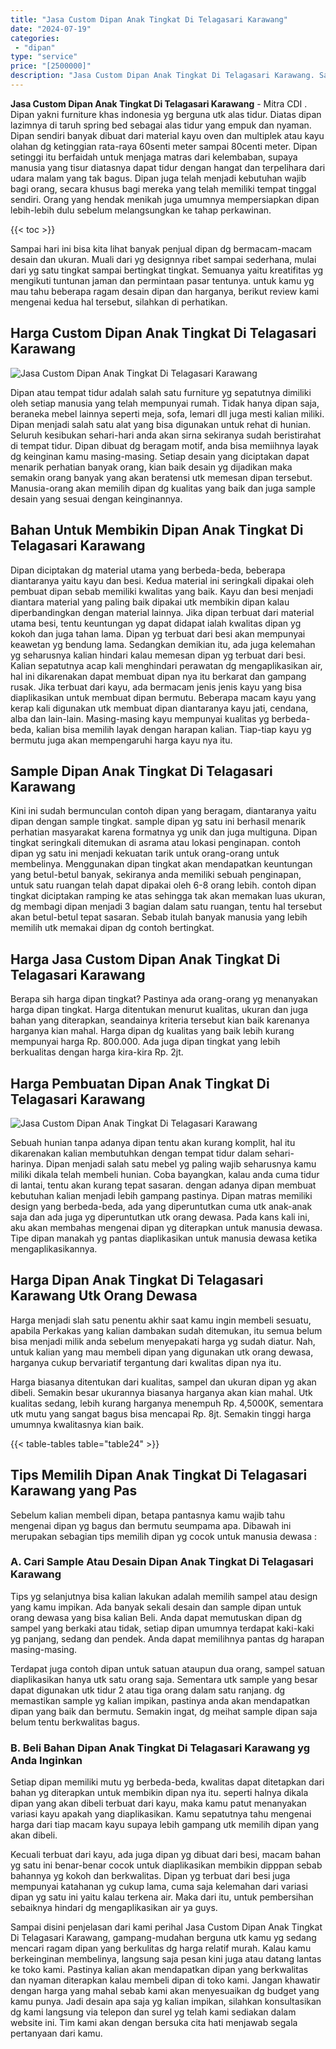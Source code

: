 ```yaml
---
title: "Jasa Custom Dipan Anak Tingkat Di Telagasari Karawang"
date: "2024-07-19"
categories:
 - "dipan"
type: "service"
price: "[2500000]"
description: "Jasa Custom Dipan Anak Tingkat Di Telagasari Karawang. Sampai disini penjelasan dari kami perihal Jasa Custom Dipan Anak Tingkat Di Telagasari Karawang, gamp..."
---
```


**Jasa Custom Dipan Anak Tingkat Di Telagasari Karawang** - Mitra CDI . Dipan yakni furniture khas indonesia yg berguna utk alas tidur. Diatas dipan lazimnya di taruh spring bed sebagai alas tidur yang empuk dan nyaman. Dipan sendiri banyak dibuat dari material kayu oven dan multiplek atau kayu olahan dg ketinggian rata-raya 60senti meter sampai 80centi meter. Dipan setinggi itu berfaidah untuk menjaga matras dari kelembaban, supaya manusia yang tisur diatasnya dapat tidur dengan hangat dan terpelihara dari udara malam yang tak bagus. Dipan juga telah menjadi kebutuhan wajib bagi orang, secara khusus bagi mereka yang telah memiliki tempat tinggal sendiri. Orang yang hendak menikah juga umumnya mempersiapkan dipan lebih-lebih dulu sebelum melangsungkan ke tahap perkawinan.

{{< toc >}}

Sampai hari ini bisa kita lihat banyak penjual dipan dg bermacam-macam desain dan ukuran. Muali dari yg designnya ribet sampai sederhana, mulai dari yg satu tingkat sampai bertingkat tingkat. Semuanya yaitu kreatifitas yg mengikuti tuntunan jaman dan permintaan pasar tentunya. untuk kamu yg mau tahu beberapa ragam desain dipan dan harganya, berikut review kami mengenai kedua hal tersebut, silahkan di perhatikan.

## Harga Custom Dipan Anak Tingkat Di Telagasari Karawang

![Jasa Custom Dipan Anak Tingkat Di Telagasari Karawang](/images/mebel/dipan-anak-001.jpg)

Dipan atau tempat tidur adalah salah satu furniture yg sepatutnya dimiliki oleh setiap manusia yang telah mempunyai rumah. Tidak hanya dipan saja, beraneka mebel lainnya seperti meja, sofa, lemari dll juga mesti kalian miliki. Dipan menjadi salah satu alat yang bisa digunakan untuk rehat di hunian. Seluruh kesibukan sehari-hari anda akan sirna sekiranya sudah beristirahat di tempat tidur. Dipan dibuat dg beragam motif, anda bisa memiihnya layak dg keinginan kamu masing-masing. Setiap desain yang diciptakan dapat menarik perhatian banyak orang, kian baik desain yg dijadikan maka semakin orang banyak yang akan beratensi utk memesan dipan tersebut. Manusia-orang akan memilih dipan dg kualitas yang baik dan juga sample desain yang sesuai dengan keinginannya.

## Bahan Untuk Membikin Dipan Anak Tingkat Di Telagasari Karawang

Dipan diciptakan dg material utama yang berbeda-beda, beberapa diantaranya yaitu kayu dan besi. Kedua material ini seringkali dipakai oleh pembuat dipan sebab memiliki kwalitas yang baik. Kayu dan besi menjadi diantara material yang paling baik dipakai utk membikin dipan kalau diperbandingkan dengan material lainnya. Jika dipan terbuat dari material utama besi, tentu keuntungan yg dapat didapat ialah kwalitas dipan yg kokoh dan juga tahan lama. Dipan yg terbuat dari besi akan mempunyai keawetan yg bendung lama. Sedangkan demikian itu, ada juga kelemahan yg seharusnya kalian hindari kalau memesan dipan yg terbuat dari besi. Kalian sepatutnya acap kali menghindari perawatan dg mengaplikasikan air, hal ini dikarenakan dapat membuat dipan nya itu berkarat dan gampang rusak. Jika terbuat dari kayu, ada bermacam jenis jenis kayu yang bisa diaplikasikan untuk membuat dipan bermutu. Beberapa macam kayu yang kerap kali digunakan utk membuat dipan diantaranya kayu jati, cendana, alba dan lain-lain. Masing-masing kayu mempunyai kualitas yg berbeda-beda, kalian bisa memilih layak dengan harapan kalian. Tiap-tiap kayu yg bermutu juga akan mempengaruhi harga kayu nya itu.

## Sample Dipan Anak Tingkat Di Telagasari Karawang

Kini ini sudah bermunculan contoh dipan yang beragam, diantaranya yaitu dipan dengan sample tingkat. sample dipan yg satu ini berhasil menarik perhatian masyarakat karena formatnya yg unik dan juga multiguna. Dipan tingkat seringkali ditemukan di asrama atau lokasi penginapan. contoh dipan yg satu ini menjadi kekuatan tarik untuk orang-orang untuk membelinya. Menggunakan dipan tingkat akan mendapatkan keuntungan yang betul-betul banyak, sekiranya anda memiliki sebuah penginapan, untuk satu ruangan telah dapat dipakai oleh 6-8 orang lebih. contoh dipan tingkat diciptakan ramping ke atas sehingga tak akan memakan luas ukuran, dg membagi dipan menjadi 3 bagian dalam satu ruangan, tentu hal tersebut akan betul-betul tepat sasaran. Sebab itulah banyak manusia yang lebih memilih utk memakai dipan dg contoh bertingkat.

## Harga Jasa Custom Dipan Anak Tingkat Di Telagasari Karawang

Berapa sih harga dipan tingkat? Pastinya ada orang-orang yg menanyakan harga dipan tingkat. Harga ditentukan menurut kualitas, ukuran dan juga bahan yang diterapkan, seandainya kriteria tersebut kian baik karenanya harganya kian mahal. Harga dipan dg kualitas yang baik lebih kurang mempunyai harga Rp. 800.000. Ada juga dipan tingkat yang lebih berkualitas dengan harga kira-kira Rp. 2jt.

## Harga Pembuatan Dipan Anak Tingkat Di Telagasari Karawang

![Jasa Custom Dipan Anak Tingkat Di Telagasari Karawang](/images/mebel/dipan-dewasa-001.jpg)

Sebuah hunian tanpa adanya dipan tentu akan kurang komplit, hal itu dikarenakan kalian membutuhkan dengan tempat tidur dalam sehari-harinya. Dipan menjadi salah satu mebel yg paling wajib seharusnya kamu miliki dikala telah membeli hunian. Coba bayangkan, kalau anda cuma tidur di lantai, tentu akan kurang tepat sasaran. dengan adanya dipan membuat kebutuhan kalian menjadi lebih gampang pastinya. Dipan matras memiliki design yang berbeda-beda, ada yang diperuntutkan cuma utk anak-anak saja dan ada juga yg diperuntutkan utk orang dewasa. Pada kans kali ini, aku akan membahas mengenai dipan yg diterapkan untuk manusia dewasa. Tipe dipan manakah yg pantas diaplikasikan untuk manusia dewasa ketika mengaplikasikannya.

## Harga Dipan Anak Tingkat Di Telagasari Karawang Utk Orang Dewasa

Harga menjadi slah satu penentu akhir saat kamu ingin membeli sesuatu, apabila Perkakas yang kalian dambakan sudah ditemukan, itu semua belum bisa menjadi milik anda sebelum menyepakati harga yg sudah diatur. Nah, untuk kalian yang mau membeli dipan yang digunakan utk orang dewasa, harganya cukup bervariatif tergantung dari kwalitas dipan nya itu.

Harga biasanya ditentukan dari kualitas, sampel dan ukuran dipan yg akan dibeli. Semakin besar ukurannya biasanya harganya akan kian mahal. Utk kualitas sedang, lebih kurang harganya menempuh Rp. 4,5000K, sementara utk mutu yang sangat bagus bisa mencapai Rp. 8jt. Semakin tinggi harga umumnya kwalitasnya kian baik.

{{< table-tables table="table24" >}}

## Tips Memilih Dipan Anak Tingkat Di Telagasari Karawang yang Pas

Sebelum kalian membeli dipan, betapa pantasnya kamu wajib tahu mengenai dipan yg bagus dan bermutu seumpama apa. Dibawah ini merupakan sebagian tips memilih dipan yg cocok untuk manusia dewasa :

### A. Cari Sample Atau Desain Dipan Anak Tingkat Di Telagasari Karawang

Tips yg selanjutnya bisa kalian lakukan adalah memilih sampel atau design yang kamu impikan. Ada banyak sekali desain dan sample dipan untuk orang dewasa yang bisa kalian Beli. Anda dapat memutuskan dipan dg sampel yang berkaki atau tidak, setiap dipan umumnya terdapat kaki-kaki yg panjang, sedang dan pendek. Anda dapat memilihnya pantas dg harapan masing-masing.

Terdapat juga contoh dipan untuk satuan ataupun dua orang, sampel satuan diaplikasikan hanya utk satu orang saja. Sementara utk sample yang besar dapat digunakan utk tidur 2 atau tiga orang dalam satu ranjang. dg memastikan sample yg kalian impikan, pastinya anda akan mendapatkan dipan yang baik dan bermutu. Semakin ingat, dg meihat sample dipan saja belum tentu berkwalitas bagus.

### B. Beli Bahan Dipan Anak Tingkat Di Telagasari Karawang yg Anda Inginkan

Setiap dipan memiliki mutu yg berbeda-beda, kwalitas dapat ditetapkan dari bahan yg diterapkan untuk membikin dipan nya itu. seperti halnya dikala dipan yang akan dibeli terbuat dari kayu, maka kamu patut menanyakan variasi kayu apakah yang diaplikasikan. Kamu sepatutnya tahu mengenai harga dari tiap macam kayu supaya lebih gampang utk memilih dipan yang akan dibeli.

Kecuali terbuat dari kayu, ada juga dipan yg dibuat dari besi, macam bahan yg satu ini benar-benar cocok untuk diaplikasikan membikin dipppan sebab bahannya yg kokoh dan berkwalitas. Dipan yg terbuat dari besi juga mempunyai katahanan yg cukup lama, cuma saja kelemahan dari variasi dipan yg satu ini yaitu kalau terkena air. Maka dari itu, untuk pembersihan sebaiknya hindari dg mengaplikasikan air ya guys.

Sampai disini penjelasan dari kami perihal Jasa Custom Dipan Anak Tingkat Di Telagasari Karawang, gampang-mudahan berguna utk kamu yg sedang mencari ragam dipan yang berkulitas dg harga relatif murah. Kalau kamu berkeinginan membelinya, langsung saja pesan kini juga atau datang lantas ke toko kami. Pastinya kalian akan mendapatkan dipan yang berkwalitas dan nyaman diterapkan kalau membeli dipan di toko kami. Jangan khawatir dengan harga yang mahal sebab kami akan menyesuaikan dg budget yang kamu punya. Jadi desain apa saja yg kalian impikan, silahkan konsultasikan dg kami langsung via telepon dan surel yg telah kami sediakan dalam website ini. Tim kami akan dengan bersuka cita hati menjawab segala pertanyaan dari kamu.
